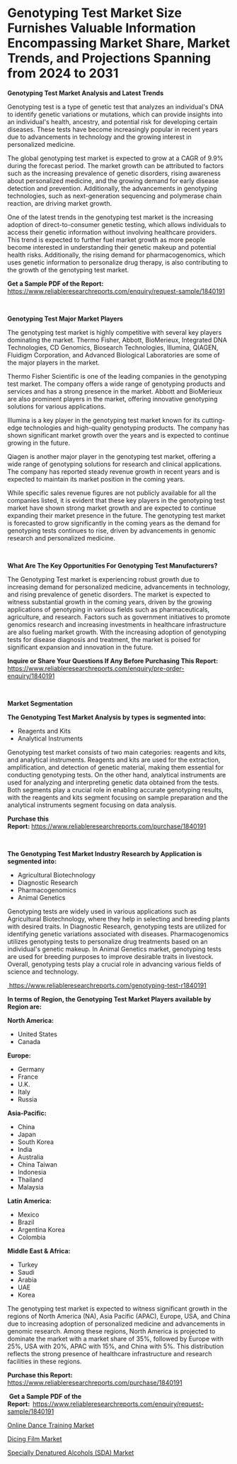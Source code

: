 <p><h1>Genotyping Test Market Size Furnishes Valuable Information Encompassing Market Share, Market Trends, and Projections Spanning from 2024 to 2031</h1></p><p><strong>Genotyping Test Market Analysis and Latest Trends</strong></p>
<p><p>Genotyping test is a type of genetic test that analyzes an individual's DNA to identify genetic variations or mutations, which can provide insights into an individual's health, ancestry, and potential risk for developing certain diseases. These tests have become increasingly popular in recent years due to advancements in technology and the growing interest in personalized medicine.</p><p>The global genotyping test market is expected to grow at a CAGR of 9.9% during the forecast period. The market growth can be attributed to factors such as the increasing prevalence of genetic disorders, rising awareness about personalized medicine, and the growing demand for early disease detection and prevention. Additionally, the advancements in genotyping technologies, such as next-generation sequencing and polymerase chain reaction, are driving market growth.</p><p>One of the latest trends in the genotyping test market is the increasing adoption of direct-to-consumer genetic testing, which allows individuals to access their genetic information without involving healthcare providers. This trend is expected to further fuel market growth as more people become interested in understanding their genetic makeup and potential health risks. Additionally, the rising demand for pharmacogenomics, which uses genetic information to personalize drug therapy, is also contributing to the growth of the genotyping test market.</p></p>
<p><strong>Get a Sample PDF of the Report:&nbsp;</strong> <a href="https://www.reliableresearchreports.com/enquiry/request-sample/1840191">https://www.reliableresearchreports.com/enquiry/request-sample/1840191</a></p>
<p>&nbsp;</p>
<p><strong>Genotyping Test Major Market Players</strong></p>
<p><p>The genotyping test market is highly competitive with several key players dominating the market. Thermo Fisher, Abbott, BioMerieux, Integrated DNA Technologies, CD Genomics, Biosearch Technologies, Illumina, QIAGEN, Fluidigm Corporation, and Advanced Biological Laboratories are some of the major players in the market. </p><p>Thermo Fisher Scientific is one of the leading companies in the genotyping test market. The company offers a wide range of genotyping products and services and has a strong presence in the market. Abbott and BioMerieux are also prominent players in the market, offering innovative genotyping solutions for various applications.</p><p>Illumina is a key player in the genotyping test market known for its cutting-edge technologies and high-quality genotyping products. The company has shown significant market growth over the years and is expected to continue growing in the future.</p><p>Qiagen is another major player in the genotyping test market, offering a wide range of genotyping solutions for research and clinical applications. The company has reported steady revenue growth in recent years and is expected to maintain its market position in the coming years.</p><p>While specific sales revenue figures are not publicly available for all the companies listed, it is evident that these key players in the genotyping test market have shown strong market growth and are expected to continue expanding their market presence in the future. The genotyping test market is forecasted to grow significantly in the coming years as the demand for genotyping tests continues to rise, driven by advancements in genomic research and personalized medicine.</p></p>
<p>&nbsp;</p>
<p><strong>What Are The Key Opportunities For Genotyping Test Manufacturers?</strong></p>
<p><p>The Genotyping Test market is experiencing robust growth due to increasing demand for personalized medicine, advancements in technology, and rising prevalence of genetic disorders. The market is expected to witness substantial growth in the coming years, driven by the growing applications of genotyping in various fields such as pharmaceuticals, agriculture, and research. Factors such as government initiatives to promote genomics research and increasing investments in healthcare infrastructure are also fueling market growth. With the increasing adoption of genotyping tests for disease diagnosis and treatment, the market is poised for significant expansion and innovation in the future.</p></p>
<p><strong>Inquire or Share Your Questions If Any Before Purchasing This Report:</strong> <a href="https://www.reliableresearchreports.com/enquiry/pre-order-enquiry/1840191">https://www.reliableresearchreports.com/enquiry/pre-order-enquiry/1840191</a></p>
<p>&nbsp;</p>
<p><strong>Market Segmentation</strong></p>
<p><strong>The Genotyping Test Market Analysis by types is segmented into:</strong></p>
<p><ul><li>Reagents and Kits</li><li>Analytical Instruments</li></ul></p>
<p><p>Genotyping test market consists of two main categories: reagents and kits, and analytical instruments. Reagents and kits are used for the extraction, amplification, and detection of genetic material, making them essential for conducting genotyping tests. On the other hand, analytical instruments are used for analyzing and interpreting genetic data obtained from the tests. Both segments play a crucial role in enabling accurate genotyping results, with the reagents and kits segment focusing on sample preparation and the analytical instruments segment focusing on data analysis.</p></p>
<p><strong>Purchase this Report:&nbsp;</strong><a href="https://www.reliableresearchreports.com/purchase/1840191">https://www.reliableresearchreports.com/purchase/1840191</a></p>
<p>&nbsp;</p>
<p><strong>The Genotyping Test Market Industry Research by Application is segmented into:</strong></p>
<p><ul><li>Agricultural Biotechnology</li><li>Diagnostic Research</li><li>Pharmacogenomics</li><li>Animal Genetics</li></ul></p>
<p><p>Genotyping tests are widely used in various applications such as Agricultural Biotechnology, where they help in selecting and breeding plants with desired traits. In Diagnostic Research, genotyping tests are utilized for identifying genetic variations associated with diseases. Pharmacogenomics utilizes genotyping tests to personalize drug treatments based on an individual's genetic makeup. In Animal Genetics market, genotyping tests are used for breeding purposes to improve desirable traits in livestock. Overall, genotyping tests play a crucial role in advancing various fields of science and technology.</p></p>
<p><a href="https://www.reliableresearchreports.com/genotyping-test-r1840191">&nbsp;https://www.reliableresearchreports.com/genotyping-test-r1840191</a></p>
<p><strong>In terms of Region, the Genotyping Test Market Players available by Region are:</strong></p>
<p>
    <p> <strong> North America: </strong>
        <ul>
            <li>United States</li>
            <li>Canada</li>
        </ul>
        </p> 
    <p> <strong> Europe: </strong>
        <ul>
            <li>Germany</li>
            <li>France</li>
            <li>U.K.</li>
            <li>Italy</li>
            <li>Russia</li>
        </ul>
        </p> 
    <p> <strong> Asia-Pacific: </strong>
        <ul>
            <li>China</li>
            <li>Japan</li>
            <li>South Korea</li>
            <li>India</li>
            <li>Australia</li>
            <li>China Taiwan</li>
            <li>Indonesia</li>
            <li>Thailand</li>
            <li>Malaysia</li>
        </ul>
        </p> 
    <p> <strong> Latin America: </strong>
        <ul>
            <li>Mexico</li>
            <li>Brazil</li>
            <li>Argentina Korea</li>
            <li>Colombia</li>
        </ul>
        </p> 
    <p> <strong> Middle East & Africa: </strong>
        <ul>
            <li>Turkey</li>
            <li>Saudi</li>
            <li>Arabia</li>
            <li>UAE</li>
            <li>Korea</li>
        </ul>
    </p>
    </p>
<p><p>The genotyping test market is expected to witness significant growth in the regions of North America (NA), Asia Pacific (APAC), Europe, USA, and China due to increasing adoption of personalized medicine and advancements in genomic research. Among these regions, North America is projected to dominate the market with a market share of 35%, followed by Europe with 25%, USA with 20%, APAC with 15%, and China with 5%. This distribution reflects the strong presence of healthcare infrastructure and research facilities in these regions.</p></p>
<p><strong>Purchase this Report: </strong><a href="https://www.reliableresearchreports.com/purchase/1840191">https://www.reliableresearchreports.com/purchase/1840191</a></p>
<p>&nbsp;<strong>Get a Sample PDF of the Report:&nbsp;&nbsp;</strong><a href="https://www.reliableresearchreports.com/enquiry/request-sample/1840191">https://www.reliableresearchreports.com/enquiry/request-sample/1840191</a></p>
<p><strong></strong></p>
<p><p><a href="https://www.linkedin.com/pulse/online-dance-training-market-key-successful-business-strategy-ovefe?trackingId=C0sr6ugqK1pE8BKzgAm3Xw%3D%3D">Online Dance Training Market</a></p><p><a href="https://www.linkedin.com/pulse/dicing-film-market-report-reveals-latest-trends-growth-opportunities-oidqe?trackingId=9CAHD%2BAhKigKC7qhFsYdYA%3D%3D">Dicing Film Market</a></p><p><a href="https://issuu.com/reportprime-2/docs/specially-denatured-alcohols-sda-market-size-2030.">Specially Denatured Alcohols (SDA) Market</a></p></p>